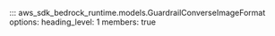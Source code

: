 ::: aws_sdk_bedrock_runtime.models.GuardrailConverseImageFormat
    options:
        heading_level: 1
        members: true
